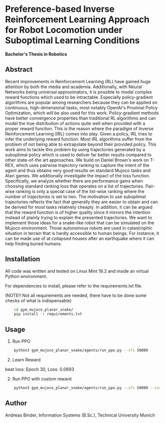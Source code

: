 # Preference-based Inverse Reinforcement Learning Approach for Robot Locomotion under Suboptimal Learning Conditions
**Bachelor's Thesis in Robotics**

## Abstract

Recent improvements in Reinforcement Learning (RL) have gained huge attention by both the media and academia. Additionally, with Neural Networks being universal approximators, it is possible to model complex reward functions which used to be intractable. Especially policy-gradient algorithms are popular among researchers because they can be applied on continuous, high-dimensional tasks, most notably OpenAI's Proximal Policy Optimization, which will be also used for this work. Policy-gradient methods have better convergence properties than traditional RL algorithms and can model the true distribution of actions quite well when provided with a proper reward function. This is the reason where the paradigm of Inverse Reinforcement Learning (IRL) comes into play. Given a policy, IRL tries to infer the underlying reward function. Most IRL algorithms suffer from the problem of not being able to extrapolate beyond their provided policy. This work aims to tackle this problem by using trajectories generated by a suboptimal policy which is used to deliver far better results compared to other state-of-the art approaches. We build on Daniel Brown's work on T-REX, which uses pairwise trajectory ranking to capture the intent of the agent and thus obtains very good results on standard Mujoco tasks and Atari games. We additionally investigate the impact of the loss function. Specifically, we analyze whether there are performance gains when choosing standard ranking loss that operates on a list of trajectories. Pair-wise ranking is only a special case of the list-wise ranking where the number of trajectories is set to two. 
The motivation to use suboptimal trajectories reflects the fact that generally they are easier to obtain and can be derived for most tasks relatively cheaply. In addition, it can be argued that the reward function is of higher quality since it mirrors the intention instead of plainly trying to explain the presented trajectories. 
We want to implement those ideas for a snake-like robot that can be simulated on the Mujoco environment. Those autonomous robots are used in catastrophic situation in terrain that is hardly accessible to human beings. For instance, it can be made use of at collapsed houses after an earthquake where it can help finding buried humans.


## Installation 
All code was written and tested on Linux Mint 19.2 and inside an virtual Python environment.

For dependencies to install, please refer to the requirements.txt file.

(NOTE!! Not all requirements are needed, there have to be done some checks of what is indispensable)

```bash
    cd gym_mujoco_planar_snake/
    pip install -r requirements.txt
```

## Usage

1. Run PPO

```bash
    python3 gym_mujoco_planar_snake/agents/run_ppo.py --sfs 50000
```

2. Learn Reward

beat loss: Epoch 30, Loss:     0.0693

2. Run PPO with custom reward

```bash
    python3 gym_mujoco_planar_snake/agents/run_ppo.py --sfs 50000 --custom_reward True --log_dir gym_mujoco_planar_snake/log/improved_PPO_runs/
```


## Author
Andreas Binder, Information Systems (B.Sc.), Technical University Munich


